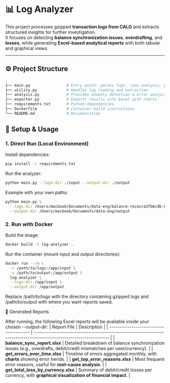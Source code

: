 # 📊 Log Analyzer  

This project processes gzipped **transaction logs from CALO** and extracts structured insights for further investigation.  
It focuses on detecting **balance synchronization issues**, **overdrafting**, and **losses**, while generating **Excel-based analytical reports** with both tabular and graphical views.  

---

## ⚙️ Project Structure  


```bash
.
├── main.py                # Entry point: parses logs, runs analysis, generates reports
├── utility.py             # Handles log reading and extraction
├── analysis.py            # Provides anomaly detection & error analysis
├── exporter.py            # Exports results into Excel with charts
├── requirements.txt       # Python dependencies
├── Dockerfile             # Container build instructions
└── README.md              # Documentation
```

## 🚀 Setup & Usage

### 1. Direct Run (Local Environment)
Install dependencies:
```BASh
pip install -r requirements.txt
```

Run the analyzer:
```bash
python main.py --logs-dir ./input --output-dir ./output
```
Example with your own paths:
```bash
python main.py \
  --logs-dir /Users/macbook/Documents/data-eng/balance-recon/a3fb6cdb-607b-469f-8f8a-ec4792e827cb \
  --output-dir /Users/macbook/Documents/data-eng/output
```

### 2. Run with Docker

Build the image:

```bash
docker build -t log-analyzer .
```

Run the container (mount input and output directories):
```bash
docker run --rm \
  -v /path/to/logs:/app/input \
  -v /path/to/output:/app/output \
  log-analyzer \
  --logs-dir /app/input \
  --output-dir /app/output
```

Replace /path/to/logs with the directory containing gzipped logs and /path/to/output with where you want reports saved.


📑 Generated Reports

After running, the following Excel reports will be available inside your chosen --output-dir:
| Report File                             | Description                                                                                                         |
| --------------------------------------- | ------------------------------------------------------------------------------------------------------------------- |
| **balance\_sync\_report.xlsx**          | Detailed breakdown of balance synchronization issues (e.g., overdrafts, debit/credit mismatches per user/currency). |
| **get\_errors\_over\_time.xlsx**        | Timeline of errors aggregated monthly, with **charts** showing error trends.                                        |
| **get\_top\_error\_reasons.xlsx**       | Most frequent error reasons, useful for **root-cause analysis**.                                                    |
| **get\_total\_loss\_by\_currency.xlsx** | Summary of debit/credit losses per currency, with **graphical visualization of financial impact**.                  |
